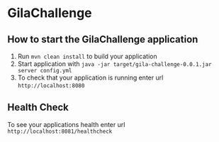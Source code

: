 # GilaChallenge

How to start the GilaChallenge application
---

1. Run `mvn clean install` to build your application
1. Start application with `java -jar target/gila-challenge-0.0.1.jar server config.yml`
1. To check that your application is running enter url `http://localhost:8080`

Health Check
---

To see your applications health enter url `http://localhost:8081/healthcheck`
